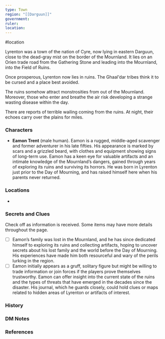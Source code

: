 ```yaml
---
type: Town
region: "[[Darguun]]"
government: 
ruler: 
location:
---
```


 #location

Lyrenton was a town of the nation of Cyre, now lying in eastern Darguun, close to the dead-gray mist on the border of the Mournland. It lies on an Orien trade road from the Gathering Stone and leading into the Mournland, into the Field of Ruins.

Once prosperous, Lyrenton now lies in ruins. The Ghaal'dar tribes think it to be cursed and a place best avoided.

The ruins somehow attract monstrosities from out of the Mournland. Moreover, those who enter and breathe the air risk developing a strange wasting disease within the day.

There are reports of terrible wailing coming from the ruins. At night, their echoes carry over the plains for miles.

### Characters

* **Eamon Trent** (male human). Eamon is a rugged, middle-aged scavenger and former adventurer in his late fifties. His appearance is marked by scars and a grizzled beard, with clothes and equipment showing signs of long-term use. Eamon has a keen eye for valuable artifacts and an intimate knowledge of the Mournland’s dangers, gained through years of exploring its ruins and surviving its horrors. He was born in Lyrenton just prior to the Day of Mourning, and has raised himself here when his parents never returned.

### Locations

* 

### Secrets and Clues
Check off as information is received. Some items may have more details throughout the page.

 - [ ]   Eamon’s family was lost in the Mournland, and he has since dedicated himself to exploring its ruins and collecting artifacts, hoping to uncover secrets about his lost family and the world before the Day of Mourning. His experiences have made him both resourceful and wary of the perils lurking in the region.
 - [ ]   Eamon initially appears as a gruff, solitary figure but might be willing to trade information or join forces if the players prove themselves trustworthy. Eamon can offer insight into the current state of the ruins and the types of threats that have emerged in the decades since the disaster. His journal, which he guards closely, could hold clues or maps related to hidden areas of Lyrenton or artifacts of interest.

### History



### DM Notes



### References
